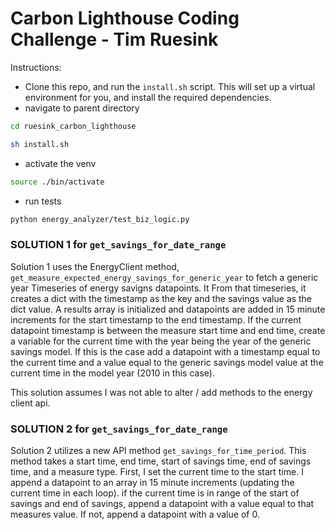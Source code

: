 # Carbon Lighthouse Coding Challenge - Tim Ruesink

Instructions:
* Clone this repo, and run the `install.sh` script. This will set up a virtual environment for you, and install the required dependencies. 
* navigate to parent directory
```bash
cd ruesink_carbon_lighthouse
```
```bash
sh install.sh
```
* activate the venv 
```bash
source ./bin/activate
```
* run tests
```bash
python energy_analyzer/test_biz_logic.py
```


### SOLUTION 1 for `get_savings_for_date_range`
Solution 1 uses the EnergyClient method, `get_measure_expected_energy_savings_for_generic_year` to fetch a generic year Timeseries of energy savigns datapoints. It From that timeseries, it creates a dict with the timestamp as the key and the savings value as the dict value. A results array is initialized and datapoints are added in 15 minute increments for the start timestamp to the end timestamp. If the current datapoint timestamp is between the measure start time and end time, create a variable for the current time with the year being the year of the generic savings model. If this is the case add a datapoint with a timestamp equal to the current time and a value equal to the generic savings model value at the current time in the model year (2010 in this case).

This solution assumes I was not able to alter / add methods to the energy client api.

### SOLUTION 2 for `get_savings_for_date_range`
Solution 2 utilizes a new API method `get_savings_for_time_period`. This method takes a start time, end time, start of savings time, end of savings time, and a measure type. First, I set the current time to the start time. I append a datapoint to an array in 15 minute increments (updating the current time in each loop). if the current time is in range of the start of savings and end of savings, append a datapoint with a value equal to that measures value. If not, append a datapoint with a value of 0. 



